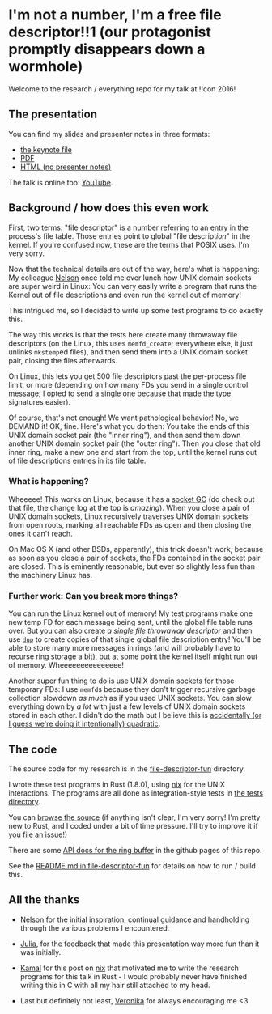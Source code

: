 # I'm not a number, I'm a free file descriptor!!1 (our protagonist promptly disappears down a wormhole)

Welcome to the research / everything repo for my talk at !!con 2016!

## The presentation

You can find my slides and presenter notes in three formats:
* [the keynote file](2016%20-%20!!con%20-%20file%20descriptors.key)
* [PDF](2016%20-%20!!con%20-%20file%20descriptors.pdf)
* [HTML (no presenter notes)](https://antifuchs.github.io/bangbangcon-talk-2016/2016%20-%20!!con%20-%20file%20descriptors)

The talk is online too: [YouTube](https://www.youtube.com/watch?v=_XgXCVULj0o).

## Background / how does this even work

First, two terms: "file descriptor" is a number referring to an entry
in the process's file table. Those entries point to global "file
descript*ion*" in the kernel. If you're confused now, these are the
terms that POSIX uses. I'm very sorry.

Now that the technical details are out of the way, here's what is
happening: My colleague [Nelson](https://nelhage.com) once told me
over lunch how UNIX domain sockets are super weird in Linux: You can
very easily write a program that runs the Kernel out of file
descriptions and even run the kernel out of memory!

This intrigued me, so I decided to write up some test programs to do
exactly this.

The way this works is that the tests here create many throwaway file
descriptors (on the Linux, this uses `memfd_create`; everywhere else,
it just unlinks `mkstemp`ed files), and then send them into a UNIX
domain socket pair, closing the files afterwards.

On Linux, this lets you get 500 file descriptors past the per-process
file limit, or more (depending on how many FDs you send in a single
control message; I opted to send a single one because that made the
type signatures easier).

Of course, that's not enough! We want pathological behavior! No, we
DEMAND it! OK, fine. Here's what you do then: You take the ends of
this UNIX domain socket pair (the "inner ring"), and then send them
down another UNIX domain socket pair (the "outer ring"). Then you
close that old inner ring, make a new one and start from the top,
until the kernel runs out of file descriptions entries in its file
table.

### What is happening?

Wheeeee! This works on Linux, because it has a
[socket GC](https://github.com/torvalds/linux/blob/v4.3/net/unix/garbage.c)
(do check out that file, the change log at the top is *amazing*). When
you close a pair of UNIX domain sockets, Linux recursively traverses
UNIX domain sockets from open roots, marking all reachable FDs as open
and then closing the ones it can't reach.

On Mac OS X (and other BSDs, apparently), this trick doesn't work,
because as soon as you close a pair of sockets, the FDs contained in
the socket pair are closed. This is eminently reasonable, but ever so
slightly less fun than the machinery Linux has.

### Further work: Can you break more things?

You can run the Linux kernel out of memory! My test programs make one
new temp FD for each message being sent, until the global file table
runs over. But you can also create *a single file throwaway
descriptor* and then use
[`dup`](http://man7.org/linux/man-pages/man2/dup.2.html) to create
copies of that single global file description entry! You'll be able to
store many more messages in rings (and will probably have to recurse
ring storage a bit), but at some point the kernel itself might run out
of memory. Wheeeeeeeeeeeeeee!

Another super fun thing to do is use UNIX domain sockets for those
temporary FDs: I use `memfd`s because they don't trigger recursive
garbage collection slowdown *as much* as if you used UNIX sockets. You
can slow everything down by *a lot* with just a few levels of UNIX
domain sockets stored in each other. I didn't do the math but I
believe this is
[accidentally (or I guess we're doing it intentionally) quadratic](http://accidentallyquadratic.tumblr.com/).

## The code

The source code for my research is in the
[file-descriptor-fun](file-descriptor-fun) directory.

I wrote these test programs in Rust (1.8.0), using
[nix](https://github.com/nix-rust/nix) for the UNIX interactions. The
programs are all done as integration-style tests in
[the tests directory](file-descriptor-fun/tests/).

You can [browse the source](file-descriptor-fun/src) (if anything isn't clear, I'm very sorry!
I'm pretty new to Rust, and I coded under a bit of time pressure. I'll
try to improve it if you
[file an issue](https://github.com/antifuchs/bangbangcon-talk-2016/issues/new)!)

There are some
[API docs for the ring buffer](https://antifuchs.github.io/bangbangcon-talk-2016/file-descriptor-fun.rustdoc/filedes/ring/index.html)
in the github pages of this repo.

See the [README.md in file-descriptor-fun](file-descriptor-fun/README.md) for details
on how to run / build this.

## All the thanks

* [Nelson](https://nelhage.com/) for the initial inspiration,
  continual guidance and handholding through the various problems I
  encountered.

* [Julia](http://jvns.ca/), for the feedback that made this
  presentation way more fun than it was initially.

* [Kamal](http://kamalmarhubi.com/) for this post on
  [nix](http://kamalmarhubi.com/blog/2016/04/13/rust-nix-easier-unix-systems-programming-3/)
  that motivated me to write the research programs for this talk in
  Rust - I would probably never have finished writing this in C with
  all my hair still attached to my head.

* Last but definitely not least, [Veronika](http://bruin.at) for
  always encouraging me <3
